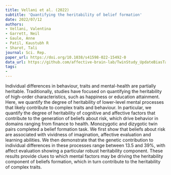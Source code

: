 ```yaml
---
title: Vellani et al. (2022)
subtitle: 'Quantifying the heritability of belief formation'
date: 2022/07/12
authors:
- Vellani, Valentina
- Garrett, Neil
- Gaule, Anne
- Patil, Kaustubh R
- Sharot, Tali
journal: Sci. Rep.
paper_url: https://doi.org/10.1038/s41598-022-15492-0
data_url: https://github.com/affective-brain-lab/TwinStudy_UpdateBiasTask_2020
tags:
- 
---
```


Individual differences in behaviour, traits and mental-health are partially heritable. Traditionally, studies have focused on quantifying the heritability of high-order characteristics, such as happiness or education attainment. Here, we quantify the degree of heritability of lower-level mental processes that likely contribute to complex traits and behaviour. In particular, we quantify the degree of heritability of cognitive and affective factors that contribute to the generation of beliefs about risk, which drive behavior in domains ranging from finance to health. Monozygotic and dizygotic twin pairs completed a belief formation task. We first show that beliefs about risk are associated with vividness of imagination, affective evaluation and learning abilities. We then demonstrate that the genetic contribution to individual differences in these processes range between 13.5 and 39%, with affect evaluation showing a particular robust heritability component. These results provide clues to which mental factors may be driving the heritability component of beliefs formation, which in turn contribute to the heritability of complex traits.
